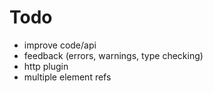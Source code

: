 # Todo

- improve code/api
- feedback (errors, warnings, type checking)
- http plugin
- multiple element refs
